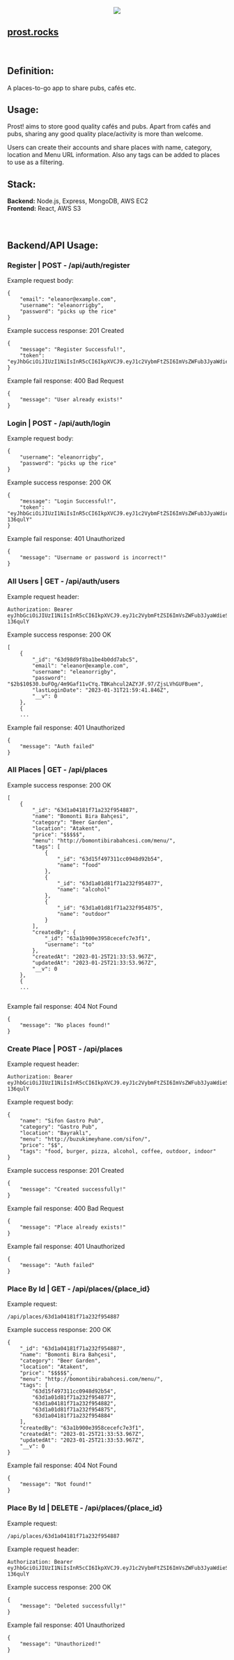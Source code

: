 
<p align="center">
  <img src="./README-media/header.png" />
</p>

## [prost.rocks](https://prost.rocks/)
</br>

## **Definition:**
A places-to-go app to share pubs, cafés etc.

## **Usage:**
Prost! aims to store good quality cafés and pubs. Apart from cafés and pubs, sharing any good quality place/activity is more than welcome.

Users can create their accounts and share places with name, category, location and Menu URL information. Also any tags can be added to places to use as a filtering.

## **Stack:**
**Backend:** Node.js, Express, MongoDB, AWS EC2
</br>
**Frontend:** React, AWS S3
</br>
</br>
</br>
## Backend/API Usage:
### Register |  POST - /api/auth/register
Example request body:
```
{
    "email": "eleanor@example.com",
    "username": "eleanorrigby",
    "password": "picks up the rice"
}
```
Example success response: 201 Created
```
{
    "message": "Register Successful!",
    "token": "eyJhbGciOiJIUzI1NiIsInR5cCI6IkpXVCJ9.eyJ1c2VybmFtZSI6ImVsZWFub3JyaWdieSIsImlhdCI6MTY3NTIwMTk1MSwiZXhwIjoxNjc1MjA5MTUxfQ.TJAP4Zi8zI7XcPjXIiw6yCK4mpwlh5752GVIje5UpQI"
}
```
Example fail response: 400 Bad Request
```
{
    "message": "User already exists!"
}
```

### Login |  POST - /api/auth/login
Example request body:
```
{
    "username": "eleanorrigby",
    "password": "picks up the rice"
}
```
Example success response: 200 OK
```
{
    "message": "Login Successful!",
    "token": "eyJhbGciOiJIUzI1NiIsInR5cCI6IkpXVCJ9.eyJ1c2VybmFtZSI6ImVsZWFub3JyaWdieSIsInBhc3N3b3JkIjoiJDJiJDEwJDMwLmJ1Rk9nLzRtOUdhZjExdkNZcS5UQkthaGN1bDJBWllKRi45Ny9aanNMVmhHVUZCdWVtIiwiaWF0IjoxNjc1MjAyMjkwLCJleHAiOjE2NzUyMDk0OTB9.lHp4buGoAXkTD9shyi1ICQ6hApFFsVyxNLq-136qulY"
}
```
Example fail response: 401 Unauthorized
```
{
    "message": "Username or password is incorrect!"
}
```

### All Users |  GET - /api/auth/users
Example request header:
```
Authorization: Bearer eyJhbGciOiJIUzI1NiIsInR5cCI6IkpXVCJ9.eyJ1c2VybmFtZSI6ImVsZWFub3JyaWdieSIsInBhc3N3b3JkIjoiJDJiJDEwJDMwLmJ1Rk9nLzRtOUdhZjExdkNZcS5UQkthaGN1bDJBWllKRi45Ny9aanNMVmhHVUZCdWVtIiwiaWF0IjoxNjc1MjAyMjkwLCJleHAiOjE2NzUyMDk0OTB9.lHp4buGoAXkTD9shyi1ICQ6hApFFsVyxNLq-136qulY
```
Example success response: 200 OK
```
[
    {
        "_id": "63d98d9f8ba1be4b0dd7abc5",
        "email": "eleanor@example.com",
        "username": "eleanorrigby",
        "password": "$2b$10$30.buFOg/4m9Gaf11vCYq.TBKahcul2AZYJF.97/ZjsLVhGUFBuem",
        "lastLoginDate": "2023-01-31T21:59:41.846Z",
        "__v": 0
    },
    {
    ...
```
Example fail response: 401 Unauthorized
```
{
    "message": "Auth failed"
}
```

### All Places |  GET - /api/places

Example success response: 200 OK
```
[
    {
        "_id": "63d1a04181f71a232f954887",
        "name": "Bomonti Bira Bahçesi",
        "category": "Beer Garden",
        "location": "Atakent",
        "price": "$$$$$",
        "menu": "http://bomontibirabahcesi.com/menu/",
        "tags": [
            {
                "_id": "63d15f497311cc0948d92b54",
                "name": "food"
            },
            {
                "_id": "63d1a01d81f71a232f954877",
                "name": "alcohol"
            },
            {
                "_id": "63d1a01d81f71a232f954875",
                "name": "outdoor"
            }
        ],
        "createdBy": {
            "_id": "63a1b900e3958cecefc7e3f1",
            "username": "to"
        },
        "createdAt": "2023-01-25T21:33:53.967Z",
        "updatedAt": "2023-01-25T21:33:53.967Z",
        "__v": 0
    },
    {
    ...
  
```
Example fail response: 404 Not Found
```
{
    "message": "No places found!"
}
```

### Create Place |  POST - /api/places
Example request header:
```
Authorization: Bearer eyJhbGciOiJIUzI1NiIsInR5cCI6IkpXVCJ9.eyJ1c2VybmFtZSI6ImVsZWFub3JyaWdieSIsInBhc3N3b3JkIjoiJDJiJDEwJDMwLmJ1Rk9nLzRtOUdhZjExdkNZcS5UQkthaGN1bDJBWllKRi45Ny9aanNMVmhHVUZCdWVtIiwiaWF0IjoxNjc1MjAyMjkwLCJleHAiOjE2NzUyMDk0OTB9.lHp4buGoAXkTD9shyi1ICQ6hApFFsVyxNLq-136qulY
```
Example request body:
```
{
    "name": "Sifon Gastro Pub",
    "category": "Gastro Pub",
    "location": "Bayraklı",
    "menu": "http://buzukimeyhane.com/sifon/",
    "price": "$$",
    "tags": "food, burger, pizza, alcohol, coffee, outdoor, indoor"
}
```
Example success response: 201 Created
```
{
    "message": "Created successfully!"
}
```
Example fail response: 400 Bad Request
```
{
    "message": "Place already exists!"
}
```
Example fail response: 401 Unauthorized
```
{
    "message": "Auth failed"
}
```

### Place By Id |  GET - /api/places/{place_id}
Example request:
```
/api/places/63d1a04181f71a232f954887
```
Example success response: 200 OK
```
{
    "_id": "63d1a04181f71a232f954887",
    "name": "Bomonti Bira Bahçesi",
    "category": "Beer Garden",
    "location": "Atakent",
    "price": "$$$$$",
    "menu": "http://bomontibirabahcesi.com/menu/",
    "tags": [
        "63d15f497311cc0948d92b54",
        "63d1a01d81f71a232f954877",
        "63d1a04181f71a232f954882",
        "63d1a01d81f71a232f954875",
        "63d1a04181f71a232f954884"
    ],
    "createdBy": "63a1b900e3958cecefc7e3f1",
    "createdAt": "2023-01-25T21:33:53.967Z",
    "updatedAt": "2023-01-25T21:33:53.967Z",
    "__v": 0
}  
```
Example fail response: 404 Not Found
```
{
    "message": "Not found!"
}
```

### Place By Id |  DELETE - /api/places/{place_id}
Example request:
```
/api/places/63d1a04181f71a232f954887
```
Example request header:
```
Authorization: Bearer eyJhbGciOiJIUzI1NiIsInR5cCI6IkpXVCJ9.eyJ1c2VybmFtZSI6ImVsZWFub3JyaWdieSIsInBhc3N3b3JkIjoiJDJiJDEwJDMwLmJ1Rk9nLzRtOUdhZjExdkNZcS5UQkthaGN1bDJBWllKRi45Ny9aanNMVmhHVUZCdWVtIiwiaWF0IjoxNjc1MjAyMjkwLCJleHAiOjE2NzUyMDk0OTB9.lHp4buGoAXkTD9shyi1ICQ6hApFFsVyxNLq-136qulY
```
Example success response: 200 OK
```
{
    "message": "Deleted successfully!"
}
```
Example fail response: 401 Unauthorized
```
{
    "message": "Unauthorized!"
}
```
